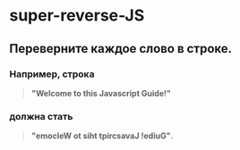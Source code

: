 # super-reverse-JS

## Переверните каждое слово в строке. 

### Например, строка 
> **"Welcome to this Javascript Guide!"** 
### должна стать 
> **"emocleW ot siht tpircsavaJ !ediuG"**.